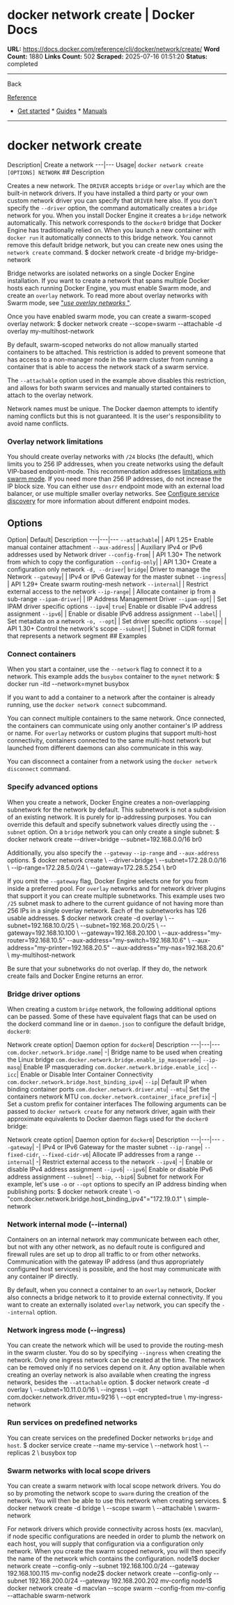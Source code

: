 # docker network create | Docker Docs

**URL:** https://docs.docker.com/reference/cli/docker/network/create/
**Word Count:** 1880
**Links Count:** 502
**Scraped:** 2025-07-16 01:51:20
**Status:** completed

---

Back

[Reference](https://docs.docker.com/reference/)

  * [Get started](https://docs.docker.com/get-started/)   * [Guides](https://docs.docker.com/guides/)   * [Manuals](https://docs.docker.com/manuals/)

* * *

# docker network create

Description| Create a network   ---|---   Usage| `docker network create [OPTIONS] NETWORK`      ## Description

Creates a new network. The `DRIVER` accepts `bridge` or `overlay` which are the built-in network drivers. If you have installed a third party or your own custom network driver you can specify that `DRIVER` here also. If you don't specify the `--driver` option, the command automatically creates a `bridge` network for you. When you install Docker Engine it creates a `bridge` network automatically. This network corresponds to the `docker0` bridge that Docker Engine has traditionally relied on. When you launch a new container with `docker run` it automatically connects to this bridge network. You cannot remove this default bridge network, but you can create new ones using the `network create` command.               $ docker network create -d bridge my-bridge-network     

Bridge networks are isolated networks on a single Docker Engine installation. If you want to create a network that spans multiple Docker hosts each running Docker Engine, you must enable Swarm mode, and create an `overlay` network. To read more about overlay networks with Swarm mode, see ["_use overlay networks_ "](https://docs.docker.com/network/overlay/).

Once you have enabled swarm mode, you can create a swarm-scoped overlay network:               $ docker network create --scope=swarm --attachable -d overlay my-multihost-network     

By default, swarm-scoped networks do not allow manually started containers to be attached. This restriction is added to prevent someone that has access to a non-manager node in the swarm cluster from running a container that is able to access the network stack of a swarm service.

The `--attachable` option used in the example above disables this restriction, and allows for both swarm services and manually started containers to attach to the overlay network.

Network names must be unique. The Docker daemon attempts to identify naming conflicts but this is not guaranteed. It is the user's responsibility to avoid name conflicts.

### Overlay network limitations

You should create overlay networks with `/24` blocks \(the default\), which limits you to 256 IP addresses, when you create networks using the default VIP-based endpoint-mode. This recommendation addresses [limitations with swarm mode](https://github.com/moby/moby/issues/30820). If you need more than 256 IP addresses, do not increase the IP block size. You can either use `dnsrr` endpoint mode with an external load balancer, or use multiple smaller overlay networks. See [Configure service discovery](https://docs.docker.com/engine/swarm/networking/#configure-service-discovery) for more information about different endpoint modes.

## Options

Option| Default| Description   ---|---|---   `--attachable`| | API 1.25+ Enable manual container attachment   `--aux-address`| | Auxiliary IPv4 or IPv6 addresses used by Network driver   `--config-from`| | API 1.30+ The network from which to copy the configuration   `--config-only`| | API 1.30+ Create a configuration only network   `-d, --driver`| `bridge`| Driver to manage the Network   `--gateway`| | IPv4 or IPv6 Gateway for the master subnet   `--ingress`| | API 1.29+ Create swarm routing-mesh network   `--internal`| | Restrict external access to the network   `--ip-range`| | Allocate container ip from a sub-range   `--ipam-driver`| | IP Address Management Driver   `--ipam-opt`| | Set IPAM driver specific options   `--ipv4`| `true`| Enable or disable IPv4 address assignment   `--ipv6`| | Enable or disable IPv6 address assignment   `--label`| | Set metadata on a network   `-o, --opt`| | Set driver specific options   `--scope`| | API 1.30+ Control the network's scope   `--subnet`| | Subnet in CIDR format that represents a network segment      ## Examples

### Connect containers

When you start a container, use the `--network` flag to connect it to a network. This example adds the `busybox` container to the `mynet` network:               $ docker run -itd --network=mynet busybox     

If you want to add a container to a network after the container is already running, use the `docker network connect` subcommand.

You can connect multiple containers to the same network. Once connected, the containers can communicate using only another container's IP address or name. For `overlay` networks or custom plugins that support multi-host connectivity, containers connected to the same multi-host network but launched from different daemons can also communicate in this way.

You can disconnect a container from a network using the `docker network disconnect` command.

### Specify advanced options

When you create a network, Docker Engine creates a non-overlapping subnetwork for the network by default. This subnetwork is not a subdivision of an existing network. It is purely for ip-addressing purposes. You can override this default and specify subnetwork values directly using the `--subnet` option. On a `bridge` network you can only create a single subnet:               $ docker network create --driver=bridge --subnet=192.168.0.0/16 br0     

Additionally, you also specify the `--gateway` `--ip-range` and `--aux-address` options.               $ docker network create \       --driver=bridge \       --subnet=172.28.0.0/16 \       --ip-range=172.28.5.0/24 \       --gateway=172.28.5.254 \       br0     

If you omit the `--gateway` flag, Docker Engine selects one for you from inside a preferred pool. For `overlay` networks and for network driver plugins that support it you can create multiple subnetworks. This example uses two `/25` subnet mask to adhere to the current guidance of not having more than 256 IPs in a single overlay network. Each of the subnetworks has 126 usable addresses.               $ docker network create -d overlay \       --subnet=192.168.10.0/25 \       --subnet=192.168.20.0/25 \       --gateway=192.168.10.100 \       --gateway=192.168.20.100 \       --aux-address="my-router=192.168.10.5" --aux-address="my-switch=192.168.10.6" \       --aux-address="my-printer=192.168.20.5" --aux-address="my-nas=192.168.20.6" \       my-multihost-network     

Be sure that your subnetworks do not overlap. If they do, the network create fails and Docker Engine returns an error.

### Bridge driver options

When creating a custom `bridge` network, the following additional options can be passed. Some of these have equivalent flags that can be used on the dockerd command line or in `daemon.json` to configure the default bridge, `docker0`:

Network create option| Daemon option for `docker0`| Description   ---|---|---   `com.docker.network.bridge.name`| -| Bridge name to be used when creating the Linux bridge   `com.docker.network.bridge.enable_ip_masquerade`| `--ip-masq`| Enable IP masquerading   `com.docker.network.bridge.enable_icc`| `--icc`| Enable or Disable Inter Container Connectivity   `com.docker.network.bridge.host_binding_ipv4`| `--ip`| Default IP when binding container ports   `com.docker.network.driver.mtu`| `--mtu`| Set the containers network MTU   `com.docker.network.container_iface_prefix`| -| Set a custom prefix for container interfaces      The following arguments can be passed to `docker network create` for any network driver, again with their approximate equivalents to Docker daemon flags used for the `docker0` bridge:

Network create option| Daemon option for `docker0`| Description   ---|---|---   `--gateway`| -| IPv4 or IPv6 Gateway for the master subnet   `--ip-range`| `--fixed-cidr`, `--fixed-cidr-v6`| Allocate IP addresses from a range   `--internal`| -| Restrict external access to the network   `--ipv4`| -| Enable or disable IPv4 address assignment   `--ipv6`| `--ipv6`| Enable or disable IPv6 address assignment   `--subnet`| `--bip`, `--bip6`| Subnet for network      For example, let's use `-o` or `--opt` options to specify an IP address binding when publishing ports:               $ docker network create \         -o "com.docker.network.bridge.host_binding_ipv4"="172.19.0.1" \         simple-network     

### Network internal mode \(--internal\)

Containers on an internal network may communicate between each other, but not with any other network, as no default route is configured and firewall rules are set up to drop all traffic to or from other networks. Communication with the gateway IP address \(and thus appropriately configured host services\) is possible, and the host may communicate with any container IP directly.

By default, when you connect a container to an `overlay` network, Docker also connects a bridge network to it to provide external connectivity. If you want to create an externally isolated `overlay` network, you can specify the `--internal` option.

### Network ingress mode \(--ingress\)

You can create the network which will be used to provide the routing-mesh in the swarm cluster. You do so by specifying `--ingress` when creating the network. Only one ingress network can be created at the time. The network can be removed only if no services depend on it. Any option available when creating an overlay network is also available when creating the ingress network, besides the `--attachable` option.               $ docker network create -d overlay \       --subnet=10.11.0.0/16 \       --ingress \       --opt com.docker.network.driver.mtu=9216 \       --opt encrypted=true \       my-ingress-network     

### Run services on predefined networks

You can create services on the predefined Docker networks `bridge` and `host`.               $ docker service create --name my-service \       --network host \       --replicas 2 \       busybox top     

### Swarm networks with local scope drivers

You can create a swarm network with local scope network drivers. You do so by promoting the network scope to `swarm` during the creation of the network. You will then be able to use this network when creating services.               $ docker network create -d bridge \       --scope swarm \       --attachable \       swarm-network     

For network drivers which provide connectivity across hosts \(ex. macvlan\), if node specific configurations are needed in order to plumb the network on each host, you will supply that configuration via a configuration only network. When you create the swarm scoped network, you will then specify the name of the network which contains the configuration.               node1$ docker network create --config-only --subnet 192.168.100.0/24 --gateway 192.168.100.115 mv-config     node2$ docker network create --config-only --subnet 192.168.200.0/24 --gateway 192.168.200.202 mv-config     node1$ docker network create -d macvlan --scope swarm --config-from mv-config --attachable swarm-network